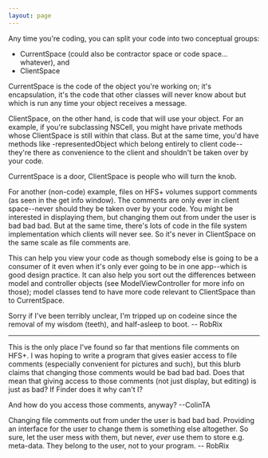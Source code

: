 ```yaml
---
layout: page
---
```


Any time you're coding, you can split your code into two conceptual groups:


* CurrentSpace (could also be contractor space or code space... whatever), and
* ClientSpace


CurrentSpace is the code of the object you're working on; it's encapsulation, it's the code that other classes will never know about but which is run any time your object receives a message.

ClientSpace, on the other hand, is code that will use your object. For an example, if you're subclassing NSCell, you might have private methods whose ClientSpace is still within that class. But at the same time, you'd have methods like -representedObject which belong entirely to client code--they're there as convenience to the client and shouldn't be taken over by your code.

CurrentSpace is a door, ClientSpace is people who will turn the knob.

For another (non-code) example, files on HFS+ volumes support comments (as seen in the get info window). The comments are only ever in client space--never should they be taken over by your code. You might be interested in displaying them, but changing them out from under the user is bad bad bad. But at the same time, there's lots of code in the file system implementation which clients will never see. So it's never in ClientSpace on the same scale as file comments are.

This can help you view your code as though somebody else is going to be a consumer of it even when it's only ever going to be in one app--which is good design practice. It can also help you sort out the differences between model and controller objects (see ModelViewController for more info on those); model classes tend to have more code relevant to ClientSpace than to CurrentSpace.

Sorry if I've been terribly unclear, I'm tripped up on codeine since the removal of my wisdom (teeth), and half-asleep to boot. -- RobRix

----

This is the only place I've found so far that mentions file comments on HFS+.  I was hoping to write a program that gives easier access to file comments (especially convenient for pictures and such), but this blurb claims that changing those comments would be bad bad bad.  Does that mean that giving access to those comments (not just display, but editing) is just as bad?  If Finder does it why can't I?

And how do you access those comments, anyway?   --ColinTA

Changing file comments out from under the user is bad bad bad. Providing an interface for the user to change them is something else altogether. So sure, let the user mess with them, but never, *ever* use them to store e.g. meta-data. They belong to the user, not to your program. -- RobRix
